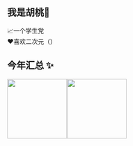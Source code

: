 ## 我是胡桃🏡
📈一个学生党  
❤️喜欢二次元（）
## 今年汇总 ✨
<img align="" height="137px" src="https://github-readme-stats.vercel.app/api?username=XxhutaoxX&hide_title=true&hide_border=true&show_icons=true&include_all_commits=true&line_height=21&bg_color=0,EC6C6C,FFD479,FFFC79,73FA79&theme=graywhite&locale=cn" /><img align="" height="137px" src="https://github-readme-stats.vercel.app/api/top-langs/?username=XxhutaoxX&hide_title=true&hide_border=true&layout=compact&bg_color=0,73FA79,73FDFF,D783FF&theme=graywhite&locale=cn" />